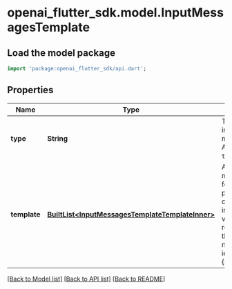 # openai_flutter_sdk.model.InputMessagesTemplate

## Load the model package
```dart
import 'package:openai_flutter_sdk/api.dart';
```

## Properties
Name | Type | Description | Notes
------------ | ------------- | ------------- | -------------
**type** | **String** | The type of input messages. Always `template`. | 
**template** | [**BuiltList&lt;InputMessagesTemplateTemplateInner&gt;**](InputMessagesTemplateTemplateInner.md) | A list of chat messages forming the prompt or context. May include variable references to the `item` namespace, ie {{item.name}}. | 

[[Back to Model list]](../README.md#documentation-for-models) [[Back to API list]](../README.md#documentation-for-api-endpoints) [[Back to README]](../README.md)


